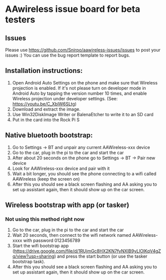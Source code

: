 # AAwireless issue board for beta testers

## Issues
Please use https://github.com/Snirpo/aawireless-issues/issues to post your issues :) You can use the bug report template to report bugs.

## Installation instructions:
1) Open Android Auto Settings on the phone and make sure that Wireless projection is enabled. If it's not please turn on developer mode in Android Auto by tapping the version number 10 times, and enable Wireless projection under developer settings. (See: https://youtu.be/C_XbIW6SLtg)
2) Download and extract the image.
3) Use Win32DiskImage Writer or BalenaEtcher to write it to an SD card
4) Put in the card into the Rock Pi S

## Native bluetooth bootstrap:
1) Go to Settings -> BT and unpair any current AAWireless-xxx device
2) Go to the car, plug in the pi to the car and start the car 
2) After about 20 seconds on the phone go to Settings -> BT -> Pair new device
3) Look for AAWireless-xxx device and pair with it
5) Wait a bit longer, you should see the phone connecting to a wifi called AAWireless (keep the screen on)
6) After this you should see a black screen flashing and AA asking you to set up assistant again, then it should show up on the car screen.

## Wireless bootstrap with app (or tasker)
### Not using this method right now
1) Go to the car, plug in the pi to the car and start the car 
2) Wait 20 seconds, then connect to the wifi network named AAWireless-xxxx with password 0123456789
3) Start the wifi bootstrap app (https://drive.google.com/file/d/1RUjmGc8HX2KN7fyNXIB9yLlOlKqV4gZq/view?usp=sharing) and press the start button (or use the tasker bootstrap task).
4) After this you should see a black screen flashing and AA asking you to set up assistant again, then it should show up on the car screen.

